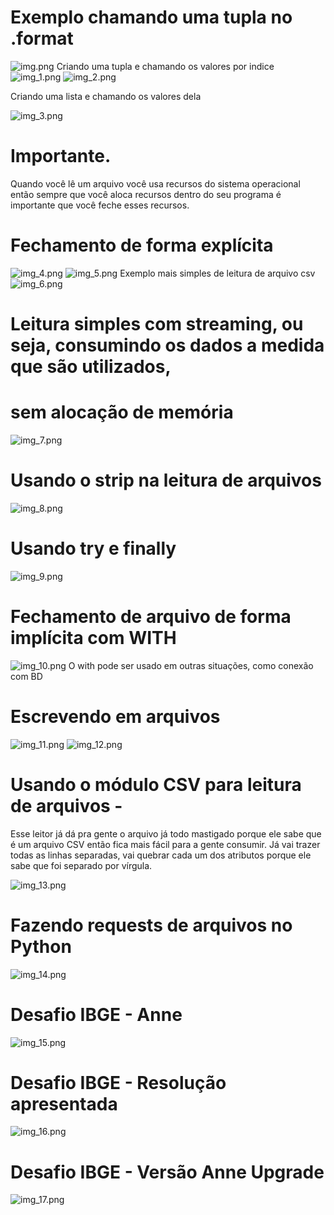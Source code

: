 # Exemplo chamando uma tupla no .format

![img.png](img.png)
Criando uma tupla e chamando os valores por indice
![img_1.png](img_1.png)
![img_2.png](img_2.png)

Criando uma lista e chamando os valores dela 

![img_3.png](img_3.png)


# Importante.
Quando você lê um arquivo você usa recursos do sistema operacional então sempre que você
aloca recursos dentro do seu programa é importante que você feche esses recursos.

# Fechamento de forma explícita

![img_4.png](img_4.png)
![img_5.png](img_5.png)
Exemplo mais simples de leitura de arquivo csv
![img_6.png](img_6.png)

# Leitura simples com streaming, ou seja, consumindo os dados a medida que são utilizados, 
# sem alocação de memória

![img_7.png](img_7.png)

# Usando o strip na leitura de arquivos
![img_8.png](img_8.png)

# Usando try e finally

![img_9.png](img_9.png)

# Fechamento de arquivo de forma implícita com WITH

![img_10.png](img_10.png)
O with pode ser usado em outras situações, como conexão com BD

# Escrevendo em arquivos

![img_11.png](img_11.png)
![img_12.png](img_12.png)

# Usando o módulo CSV para leitura de arquivos - 
Esse leitor já dá pra gente o arquivo já todo mastigado porque ele sabe que é um 
arquivo CSV então fica mais fácil para a gente consumir.
Já vai trazer todas as linhas separadas, vai quebrar cada um dos atributos porque ele 
sabe que foi separado por vírgula.

![img_13.png](img_13.png)

# Fazendo requests de arquivos no Python

![img_14.png](img_14.png)

# Desafio IBGE - Anne
![img_15.png](img_15.png)

# Desafio IBGE - Resolução apresentada

![img_16.png](img_16.png)

# Desafio IBGE - Versão Anne Upgrade

![img_17.png](img_17.png)

